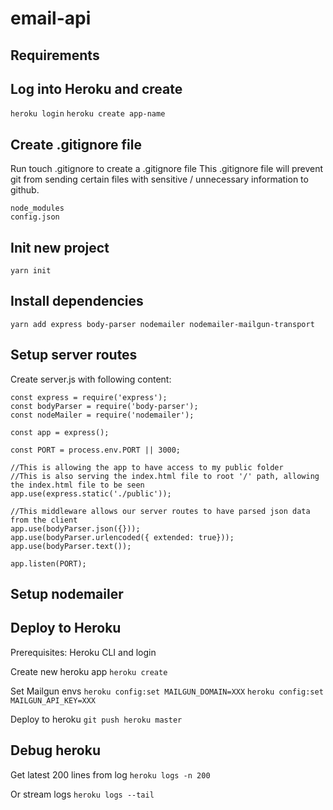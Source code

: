 # email-api

## Requirements

## Log into Heroku and create
`heroku login`
`heroku create app-name`

## Create .gitignore file
Run touch .gitignore to create a .gitignore file
This .gitignore file will prevent git from sending certain files with sensitive / unnecessary information to github.

```
node_modules
config.json
```

## Init new project

`yarn init`

## Install dependencies

`yarn add express body-parser nodemailer nodemailer-mailgun-transport`

## Setup server routes

Create server.js with following content:

```
const express = require('express');
const bodyParser = require('body-parser');
const nodeMailer = require('nodemailer');

const app = express();

const PORT = process.env.PORT || 3000;

//This is allowing the app to have access to my public folder
//This is also serving the index.html file to root '/' path, allowing the index.html file to be seen
app.use(express.static('./public'));

//This middleware allows our server routes to have parsed json data from the client
app.use(bodyParser.json({}));
app.use(bodyParser.urlencoded({ extended: true}));
app.use(bodyParser.text());

app.listen(PORT);
```

## Setup nodemailer

## Deploy to Heroku

Prerequisites: Heroku CLI and login

Create new heroku app
`heroku create`

Set Mailgun envs
`heroku config:set MAILGUN_DOMAIN=XXX`
`heroku config:set MAILGUN_API_KEY=XXX`

Deploy to heroku
`git push heroku master`

## Debug heroku

Get latest 200 lines from log
`heroku logs -n 200`

Or stream logs
`heroku logs --tail`
